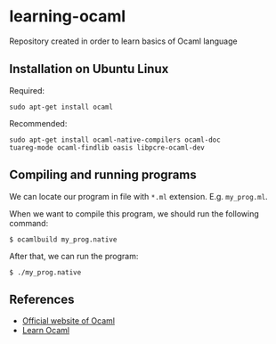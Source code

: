 # learning-ocaml
Repository created in order to learn basics of Ocaml language

Installation on Ubuntu Linux
----------------------------

Required:

```
sudo apt-get install ocaml
```

Recommended:

```
sudo apt-get install ocaml-native-compilers ocaml-doc 
tuareg-mode ocaml-findlib oasis libpcre-ocaml-dev
```

Compiling and running programs
------------------------------

We can locate our program in file with `*.ml` extension. E.g. `my_prog.ml`.

When we want to compile this program, we should run the following command:

```
$ ocamlbuild my_prog.native
```

After that, we can run the program:

```
$ ./my_prog.native
```

References
----------

- [Official website of Ocaml](https://ocaml.org)
- [Learn Ocaml](https://ocaml.org/learn/)
